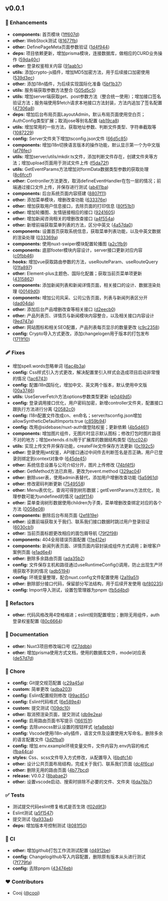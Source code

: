 
## v0.0.1


### 🚀 Enhancements

- **components:** 首页模块 ([1ff607d](https://github.com/cooj/nuxt3-app/commit/1ff607d))
- **other:** WebStock测试 ([81677fb](https://github.com/cooj/nuxt3-app/commit/81677fb))
- **other:** DefinePageMeta页面参数验证 ([1d4f944](https://github.com/cooj/nuxt3-app/commit/1d4f944))
- **deps:** 项目依赖更新，增加prisma模块，连接数据库，做相应的CURD业务操作 ([59da40c](https://github.com/cooj/nuxt3-app/commit/59da40c))
- **other:** 登录权鉴相关内容 ([91aab1c](https://github.com/cooj/nuxt3-app/commit/91aab1c))
- **utils:** 添加crypto-js插件，增加MD5加密方法，用于后续接口加密使用 ([539d3ec](https://github.com/cooj/nuxt3-app/commit/539d3ec))
- **other:** 添加i18n插件，为后续实现国际化准备 ([5bf1b37](https://github.com/cooj/nuxt3-app/commit/5bf1b37))
- **utils:** 服务端获取参数方法整合 ([505d5c5](https://github.com/cooj/nuxt3-app/commit/505d5c5))
- **utils:** 增加server端获取get、post参数方法（整合统一使用）；增加接口签名验证方法；服务端使用$fetch请求本地接口方法封装，方法内追加了签名配置 ([47306a8](https://github.com/cooj/nuxt3-app/commit/47306a8))
- **deps:** 增加后台布局页面LayoutAdmin，默认布局页面使用空白页；AuthConfig类型扩展；取消jose等别名配置 ([ab19ca8](https://github.com/cooj/nuxt3-app/commit/ab19ca8))
- **utils:** 增加常用的一些方法，获取地址参数、判断文件类型、字符串截取等 ([1087229](https://github.com/cooj/nuxt3-app/commit/1087229))
- **config:** Server文件夹下增加tsconfig.json文件 ([66d5c85](https://github.com/cooj/nuxt3-app/commit/66d5c85))
- **components:** 增加i18n切换语言版本的操作功能，默认显示第一个为中文版 ([af76fec](https://github.com/cooj/nuxt3-app/commit/af76fec))
- **utils:** 增加server/utils/mkdir.ts文件，添加判断文件存在，创建文件夹等方法；增加upload页面用于测试文件上传 ([f5da72f](https://github.com/cooj/nuxt3-app/commit/f5da72f))
- **utils:** GetEventParams方法增加对formData数据类型参数的获取处理 ([8c6fccf](https://github.com/cooj/nuxt3-app/commit/8c6fccf))
- **other:** Contronller方法更改，取消defineEventHandler在包一层的情况；前端通过接口文件上传，并保存进行测试 ([ab411ba](https://github.com/cooj/nuxt3-app/commit/ab411ba))
- **components:** 后台系统页面内容搭建 ([8807f11](https://github.com/cooj/nuxt3-app/commit/8807f11))
- **other:** 添加菜单模块，增删改查功能 ([633376e](https://github.com/cooj/nuxt3-app/commit/633376e))
- **other:** 增加获取用户信息接口，去除页面的打印信息 ([80f51b1](https://github.com/cooj/nuxt3-app/commit/80f51b1))
- **other:** 增加轮播图、友情链接相应的接口 ([9241605](https://github.com/cooj/nuxt3-app/commit/9241605))
- **other:** 增加新闻咨询相关的增删改查接口 ([a4f554a](https://github.com/cooj/nuxt3-app/commit/a4f554a))
- **other:** 新增前端获取菜单列表的方法，区分中英文 ([4a57da0](https://github.com/cooj/nuxt3-app/commit/4a57da0))
- **components:** 设置首页获取系统信息，获取菜单列表功能，以及中英文数据的渲染处理 ([033369a](https://github.com/cooj/nuxt3-app/commit/033369a))
- **components:** 使用nuxt-swiper模块配置轮播图 ([a2c1fb9](https://github.com/cooj/nuxt3-app/commit/a2c1fb9))
- **components:** 底部footer模块内容设计，server接口更新对应内容 ([c0fbb46](https://github.com/cooj/nuxt3-app/commit/c0fbb46))
- **hooks:** 增加vue获取路由参数的方法，useRouteParam、useRouteQuery ([01fa897](https://github.com/cooj/nuxt3-app/commit/01fa897))
- **other:** Element-plus主题色、国际化配置；获取当前页菜单项更新 ([4315862](https://github.com/cooj/nuxt3-app/commit/4315862))
- **components:** 添加新闻列表和新闻详情页面，相关接口的设计、数据渲染处理 ([00149d0](https://github.com/cooj/nuxt3-app/commit/00149d0))
- **components:** 增加公司风采、公司公告页面，列表与新闻列表区分开 ([dad04da](https://github.com/cooj/nuxt3-app/commit/dad04da))
- **other:** 添加后台产品增删改查等相关接口 ([d2eecb0](https://github.com/cooj/nuxt3-app/commit/d2eecb0))
- **other:** 产品列表页、详情页与新闻模块内容整合，以及相关接口内容设计 ([9ed747a](https://github.com/cooj/nuxt3-app/commit/9ed747a))
- **other:** 网站图标和相关SEO配置，产品列表每页显示的数量更改 ([c9c2358](https://github.com/cooj/nuxt3-app/commit/c9c2358))
- **config:** Crypto导入方式更改，添加changelogen用于版本的打包发布 ([1711f10](https://github.com/cooj/nuxt3-app/commit/1711f10))

### 🩹 Fixes

- 增加spell.words忽略单词 ([6ac4b3a](https://github.com/cooj/nuxt3-app/commit/6ac4b3a))
- **config:** Css样式引入方式更改，解决配置里引入样式会造成项目启动非常慢的情况 ([1ac6743](https://github.com/cooj/nuxt3-app/commit/1ac6743))
- **config:** 配置i18n国际化，增加中文、英文两个版本，默认使用中文版 ([00a3746](https://github.com/cooj/nuxt3-app/commit/00a3746))
- **utils:** UseServerFetch方法options参数类型更新 ([e0d49d5](https://github.com/cooj/nuxt3-app/commit/e0d49d5))
- **config:** 登录调用接口优化，用户密码加密，新增controller文件夹，配置接口跟执行方法进行分离 ([20582c0](https://github.com/cooj/nuxt3-app/commit/20582c0))
- **config:** I18n配置文件改成cn、en命名；server/tsconfig.json增加allowSyntheticDefaultImports:true ([c859b94](https://github.com/cooj/nuxt3-app/commit/c859b94))
- **config:** 改用@sidebase/nuxt-auth做登陆权鉴；更新依赖 ([4b5d461](https://github.com/cooj/nuxt3-app/commit/4b5d461))
- **components:** 增加图片组件，无图片时显示默认图标；修改打包时图片路径不对的地方；增加extends.d.ts用于扩展库的数据结构类型 ([5fcc024](https://github.com/cooj/nuxt3-app/commit/5fcc024))
- **utils:** 实现上传文件并保存功能，createFile文件保存方法更新 ([0c192c5](https://github.com/cooj/nuxt3-app/commit/0c192c5))
- **other:** 登录使用jwt权鉴，API接口通过中间件去判断签名是否正确，用户已登录则绑定到context对象中 ([645de45](https://github.com/cooj/nuxt3-app/commit/645de45))
- **other:** 系统信息设置与公司介绍分开，图片上传修改 ([74bf4f5](https://github.com/cooj/nuxt3-app/commit/74bf4f5))
- **other:** GetMethod方法已弃用，更改为event.method ([329ac04](https://github.com/cooj/nuxt3-app/commit/329ac04))
- **other:** 删除user表，使用admin表替代，添加用户增删改查功能 ([5a5961d](https://github.com/cooj/nuxt3-app/commit/5a5961d))
- **other:** 修改密码判断更新 ([7549558](https://github.com/cooj/nuxt3-app/commit/7549558))
- **other:** Menu表优化，查询可得到树形数据；getEventParams方法优化，处理参数可能为undefined的情况 ([ad9f114](https://github.com/cooj/nuxt3-app/commit/ad9f114))
- **other:** 菜单查询树形数据使用children为子类，菜单增删改查绑定对应的各个方法 ([0058e08](https://github.com/cooj/nuxt3-app/commit/0058e08))
- **components:** 删除后台布局页面 ([2ef819e](https://github.com/cooj/nuxt3-app/commit/2ef819e))
- **other:** 设置前端获取关于我们、联系我们接口数据时跳过用户登录验证 ([6030cb1](https://github.com/cooj/nuxt3-app/commit/6030cb1))
- **other:** 当前页面标题更改相应的面包屑导航 ([79f2f98](https://github.com/cooj/nuxt3-app/commit/79f2f98))
- **components:** 404全局错误页面配置 ([11e412e](https://github.com/cooj/nuxt3-app/commit/11e412e))
- **components:** 新闻列表页面、详情页面内容封装成组件方式调用；新增客户案例页面 ([e1ad6e4](https://github.com/cooj/nuxt3-app/commit/e1ad6e4))
- **other:** 删除多余路由页面 ([ada35b2](https://github.com/cooj/nuxt3-app/commit/ada35b2))
- **config:** 文件保存主机和路径通过useRuntimeConfig()调用，防止出现生产环境获取不到的情况 ([adb5194](https://github.com/cooj/nuxt3-app/commit/adb5194))
- **config:** 环境变量整理，配合nuxt.config文件配置使用 ([2a19a51](https://github.com/cooj/nuxt3-app/commit/2a19a51))
- **other:** 删除部分接口代码，保留部分写法结构，用于后续开发使用 ([bf80235](https://github.com/cooj/nuxt3-app/commit/bf80235))
- **config:** Import导入测试，设置包管理器为pnpm ([fb5d4bd](https://github.com/cooj/nuxt3-app/commit/fb5d4bd))

### 💅 Refactors

- **other:** 代码风格改用4空格缩进；eslint规则配置增加；删除无用组件，auth登录权鉴配置 ([80c6664](https://github.com/cooj/nuxt3-app/commit/80c6664))

### 📖 Documentation

- **other:** Nuxt3项目修改端口号 ([f27ddbb](https://github.com/cooj/nuxt3-app/commit/f27ddbb))
- **other:** 增加prisma使用方式文档，使用的数据库文件，model对应表 ([de57d7d](https://github.com/cooj/nuxt3-app/commit/de57d7d))

### 🏡 Chore

- **config:** Git提交规范配置 ([c29a45a](https://github.com/cooj/nuxt3-app/commit/c29a45a))
- **custom:** 简单更改 ([adba203](https://github.com/cooj/nuxt3-app/commit/adba203))
- **config:** Eslint配置规则修改 ([99ac85c](https://github.com/cooj/nuxt3-app/commit/99ac85c))
- **config:** Eslint代码格式 ([6e589e4](https://github.com/cooj/nuxt3-app/commit/6e589e4))
- **custom:** 提交测试 ([109dc10](https://github.com/cooj/nuxt3-app/commit/109dc10))
- **other:** 取消预渲染页面，提交测试 ([db9e2ea](https://github.com/cooj/nuxt3-app/commit/db9e2ea))
- **config:** 启用路由页面书写提示 ([166151f](https://github.com/cooj/nuxt3-app/commit/166151f))
- **config:** 去除unocss默认设置的按钮样式 ([efa8ebb](https://github.com/cooj/nuxt3-app/commit/efa8ebb))
- **config:** Vscode使用i18n-ally插件，语言文件及设置使用大写命名，删除多余的语言配置文件 ([3d2fba1](https://github.com/cooj/nuxt3-app/commit/3d2fba1))
- **config:** 增加.env.example环境变量文件，文件内容为.env内容的格式 ([fba44ca](https://github.com/cooj/nuxt3-app/commit/fba44ca))
- **styles:** Css、scss文件导入方式修改，从配置导入 ([6bdfc14](https://github.com/cooj/nuxt3-app/commit/6bdfc14))
- **other:** 设计公共页面布局结构，完成关于我们、联系我们页面 ([dc4f6ca](https://github.com/cooj/nuxt3-app/commit/dc4f6ca))
- **other:** 删除无用的路由页面 ([4b77bcd](https://github.com/cooj/nuxt3-app/commit/4b77bcd))
- **release:** V0.0.2 ([8babae2](https://github.com/cooj/nuxt3-app/commit/8babae2))
- **other:** 设置vscode启动、搜索时排除不必要的文件、文件夹 ([6da76b7](https://github.com/cooj/nuxt3-app/commit/6da76b7))

### ✅ Tests

- 测试提交代码eslint修复格式是否生效 ([f02d9f3](https://github.com/cooj/nuxt3-app/commit/f02d9f3))
- Eslint测试 ([a5f1547](https://github.com/cooj/nuxt3-app/commit/a5f1547))
- 提交测试 ([9a933a4](https://github.com/cooj/nuxt3-app/commit/9a933a4))
- **deps:** 增加版本号控制测试 ([8081f50](https://github.com/cooj/nuxt3-app/commit/8081f50))

### 🤖 CI

- **other:** 增加github打包工作流测试配置 ([d4912be](https://github.com/cooj/nuxt3-app/commit/d4912be))
- **config:** Changelogithub写入内容配置，删除原有版本从头进行测试 ([7f779fa](https://github.com/cooj/nuxt3-app/commit/7f779fa))
- **config:** 去除pnpm ([43474eb](https://github.com/cooj/nuxt3-app/commit/43474eb))

### ❤️ Contributors

- Cooj ([@cooj](http://github.com/cooj))

